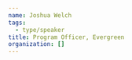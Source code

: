 ```yaml
---
name: Joshua Welch
tags:
  - type/speaker
title: Program Officer, Evergreen
organization: []
---
```


